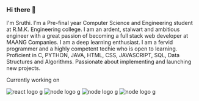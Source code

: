 ### Hi there 👋

I'm Sruthi. I'm a Pre-final year Computer Science and Engineering student at R.M.K. Engineering college. I am an ardent, stalwart and ambitious engineer with a great passion of becoming a full stack web developer at MAANG Companies. I am a deep learning enthusiast. I am a fervid programmer and a highly competent techie who is open to learning. Proficient in C, PYTHON, JAVA, HTML, CSS, JAVASCRIPT, SQL, Data Structures and Algorithms. Passionate about implementing and launching new projects. 


Currently working on

![react logo g](https://github.com/2149-SRUTHI-S/2149-SRUTHI-S/assets/129876043/460b21e4-ecbf-4deb-b1a5-8969a103259c)  ![node logo g](https://github.com/2149-SRUTHI-S/2149-SRUTHI-S/assets/129876043/351013d4-2f2a-4799-8529-465f3e0e1183)  ![node logo g](https://github.com/2149-SRUTHI-S/2149-SRUTHI-S/assets/129876043/b28ad0ee-0ef6-4480-a2b7-b7d8e4d88b85)  ![node logo g](https://github.com/2149-SRUTHI-S/2149-SRUTHI-S/assets/129876043/a696ad6b-2c2a-4b42-8c26-c34223002052)










<!--
**2149-SRUTHI-S/2149-SRUTHI-S** is a ✨ _special_ ✨ repository because its `README.md` (this file) appears on your GitHub profile.

-->
